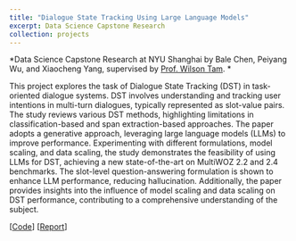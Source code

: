 ```yaml
---
title: "Dialogue State Tracking Using Large Language Models"
excerpt: Data Science Capstone Research 
collection: projects
---
```


*Data Science Capstone Research at NYU Shanghai by Bale Chen, Peiyang Wu, and Xiaocheng Yang, supervised by [Prof. Wilson Tam](https://shanghai.nyu.edu/academics/faculty/directory/yik-cheung-wilson-tam). *

This project explores the task of Dialogue State Tracking (DST) in task-oriented dialogue systems. DST involves understanding and tracking user intentions in multi-turn dialogues, typically represented as slot-value pairs. The study reviews various DST methods, highlighting limitations in classification-based and span extraction-based approaches. The paper adopts a generative approach, leveraging large language models (LLMs) to improve performance. Experimenting with different formulations, model scaling, and data scaling, the study demonstrates the feasibility of using LLMs for DST, achieving a new state-of-the-art on MultiWOZ 2.2 and 2.4 benchmarks. The slot-level question-answering formulation is shown to enhance LLM performance, reducing hallucination. Additionally, the paper provides insights into the influence of model scaling and data scaling on DST performance, contributing to a comprehensive understanding of the subject.

[[Code](https://github.com/BaleChen/dst-capstone)] [[Report](https://github.com/BaleChen/dst-capstone/blob/main/Final_Report.pdf)]